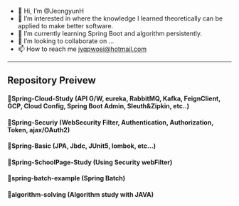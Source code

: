 - 👋 Hi, I’m @JeongyunH
- 👀 I’m interested in where the knowledge I learned theoretically can be applied to make better software.
- 🌱 I’m currently learning Spring Boot and algorithm persistently.
- 💞️ I’m looking to collaborate on ...
- 📫 How to reach me jyqpwoei@hotmail.com


------------------
## Repository Preivew
#### 📍Spring-Cloud-Study (API G/W, eureka, RabbitMQ, Kafka, FeignClient, GCP, Cloud Config, Spring Boot Admin, Sleuth&Zipkin, etc..)
#### 📍Spring-Securiy (WebSecurity Filter, Authentication, Authorization, Token, ajax/OAuth2)
#### 📍Spring-Basic (JPA, Jbdc, JUnit5, lombok, etc...)
#### 📍Spring-SchoolPage-Study (Using Security webFilter)
#### 📍spring-batch-example (Spring Batch)
#### 📍algorithm-solving (Algorithm study with JAVA)

<!---
JeongyunH/JeongyunH is a ✨ special ✨ repository because its `README.md` (this file) appears on your GitHub profile.
You can click the Preview link to take a look at your changes.
--->
